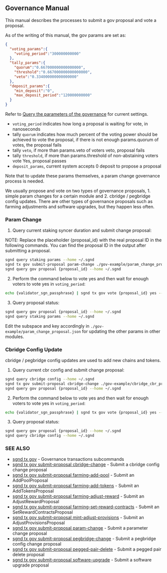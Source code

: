 ## Governance Manual

This manual describes the processes to submit a gov proposal and vote a proposal.

As of the writing of this manual, the gov params are set as:

```json
{
  "voting_params":{
    "voting_period":"300000000000"
  },
  "tally_params":{
    "quorum":"0.667000000000000000",
    "threshold":"0.667000000000000000",
    "veto":"0.334000000000000000"
  },
  "deposit_params":{
    "min_deposit":"0",
    "max_deposit_period":"120000000000"
  }
}
```

Refer to [Query the parameters of the governance](./sgnd/sgnd_query_gov_params.md) for current settings.

- `voting_period` indicates how long a proposal is waiting for vote, in nanoseconds
- tally `quorum` indicates how much percent of the voting power should be achieved to vote the proposal, if there is not enough params.quorum of votes, the proposal fails
- tally `veto`, if more than params.veto of voters veto, proposal fails
- tally `threshold`, if more than params.threshold of non-abstaining voters vote Yes, proposal passes
- `deposit_params`, current system accepts 0 deposit to propose a proposal

Note that to update these params themselves, a param change governance process is needed.

We usually propose and vote on two types of governance proposals, 1. simple param changes for a certain module and 2. cbridge / pegbridge config updates. There are
other types of governance proposals such as farming adjustments and software upgrades, but they happen less often.

### Param Change

1. Query current staking syncer duration and submit change proposal:

NOTE: Replace the placeholder {proposal_id} with the real proposal ID in the following commands. You can find the proposal ID in the output after submitting a proposal.

```sh
sgnd query staking params --home ~/.sgnd
sgnd tx gov submit-proposal param-change ./gov-example/param_change_proposal.json --home ~/.sgnd
sgnd query gov proposal {proposal_id} --home ~/.sgnd
```

2. Perform the command below to vote yes and then wait for enough voters to vote yes in `voting_period`:

```sh
echo {validator_sgn_passphrase} | sgnd tx gov vote {proposal_id} yes --home ~/.sgnd
```

3. Query proposal status:

```sh
sgnd query gov proposal {proposal_id} --home ~/.sgnd
sgnd query staking params --home ~/.sgnd
```

Edit the subspace and key accordingly in `./gov-example/param_change_proposal.json` for updating the other params in other modules.

### Cbridge Config Update

cbridge / pegbridge config updates are used to add new chains and tokens.

1. Query current cbr config and submit change proposal:

```sh
sgnd query cbridge config --home ~/.sgnd
sgnd tx gov submit-proposal cbridge-change ./gov-example/cbridge_cbr_proposal.json --home ~/.sgnd
sgnd query gov proposal {proposal_id} --home ~/.sgnd
```

2. Perform the command below to vote yes and then wait for enough voters to vote yes in `voting_period`:

```sh
echo {validator_sgn_passphrase} | sgnd tx gov vote {proposal_id} yes --home ~/.sgnd
```

3. Query proposal status:

```sh
sgnd query gov proposal {proposal_id} --home ~/.sgnd
sgnd query cbridge config --home ~/.sgnd
```
### SEE ALSO

* [sgnd tx gov](sgnd_tx_gov.md)	 - Governance transactions subcommands
* [sgnd tx gov submit-proposal cbridge-change](sgnd_tx_gov_submit-proposal_cbridge-change.md)	 - Submit a cbridge config change proposal
* [sgnd tx gov submit-proposal farming-add-pool](sgnd_tx_gov_submit-proposal_farming-add-pool.md)	 - Submit an AddPoolProposal
* [sgnd tx gov submit-proposal farming-add-tokens](sgnd_tx_gov_submit-proposal_farming-add-tokens.md)	 - Submit an AddTokensProposal
* [sgnd tx gov submit-proposal farming-adjust-reward](sgnd_tx_gov_submit-proposal_farming-adjust-reward.md)	 - Submit an AdjustRewardProposal
* [sgnd tx gov submit-proposal farming-set-reward-contracts](sgnd_tx_gov_submit-proposal_farming-set-reward-contracts.md)	 - Submit an SetRewardContractsProposal
* [sgnd tx gov submit-proposal mint-adjust-provisions](sgnd_tx_gov_submit-proposal_mint-adjust-provisions.md)	 - Submit an AdjustProvisionsProposal
* [sgnd tx gov submit-proposal param-change](sgnd_tx_gov_submit-proposal_param-change.md)	 - Submit a parameter change proposal
* [sgnd tx gov submit-proposal pegbridge-change](sgnd_tx_gov_submit-proposal_pegbridge-change.md)	 - Submit a pegbridge config change proposal
* [sgnd tx gov submit-proposal pegged-pair-delete](sgnd_tx_gov_submit-proposal_pegged-pair-delete.md)	 - Submit a pegged pair delete proposal
* [sgnd tx gov submit-proposal software-upgrade](sgnd_tx_gov_submit-proposal_software-upgrade.md)	 - Submit a software upgrade proposal
